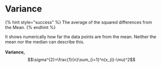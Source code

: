 # Variance

{% hint style="success" %}
The average of the squared differences from the Mean.&#x20;
{% endhint %}

It shows numerically how far the data points are from the mean. Neither the mean nor the median can describe this. \
\
**Variance,** $$\sigma^{2}=\frac{1}{n}\sum_{i=1}^n(x_{i}-\mu)^2$$
